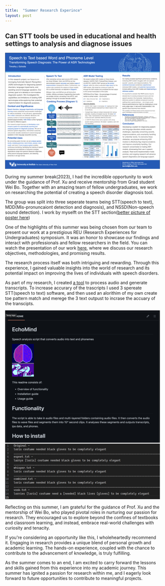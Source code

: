 ```yaml
---
title:  "Summer Research Experince"
layout: post
---
```



## Can STT tools be used in educational and health settings to analysis and diagnose issues


![poster](/assets/images/poster.png)



During my summer break(2023), I had the incredible opportunity to work under the guidance of Prof. Xu and receive mentorship from Grad student Wei Bo. Together with an amazing team of fellow undergraduates, we work on researching the potential of creating a speech disorder diagnosis tool.

The group was split into three seperate teams being STT(speech to text), MDD(Mis-pronuncaiont detection and diagnosis), and NSSD(Non-speech sound detection). I work by myselft on the STT section([better picture of poster here][Poster])

One of the highlights of this summer was being chosen from our team to present our work at a prestigious REU (Research Experiences for Undergraduates) symposium. It was an honor to showcase our findings and interact with professionals and fellow researchers in the field. You can watch the presentation of our work [here][Presentation], where we discuss our research objectives, methodologies, and promising results.

The research process itself was both intriguing and rewarding.  Through this experience, I gained valuable insights into the world of research and its potential impact on improving the lives of individuals with speech disorders.

As part of my research, I created [a tool][gitLink] to process audio and generate transcripts. To increase accurary of the trascripts I used 3 spereate STT(speech to text) software, and then used an alorithim of my own create toe pattern match and merege the 3 text outpust to incrase the accuary of the transcipts.

![github](/assets/images/researchGitProj.png)
![research](/assets/images/researchImage.png)

Reflecting on this summer, I am grateful for the guidance of Prof. Xu and the mentorship of Wei Bo, who played pivotal roles in nurturing our passion for research. They encouraged us to explore beyond the confines of textbooks and classroom learning, and instead, embrace real-world challenges with curiosity and tenacity.

If you're considering an opportunity like this, I wholeheartedly recommend it. Engaging in research provides a unique blend of personal growth and academic learning. The hands-on experience, coupled with the chance to contribute to the advancement of knowledge, is truly fulfilling.

As the summer comes to an end, I am excited to carry forward the lessons and skills gained from this experience into my academic journey. This summer has ignited a passion for research within me, and I eagerly look forward to future opportunities to contribute to meaningful projects.

[Poster]: https://t-scholtz.github.io/Poster.pdf
[Presentation]: https://t-scholtz.github.io/BioVoice_Presentation_PDF_TimothyScholtz.pdf
[gitLink]: https://github.com/t-scholtz/EchoMind